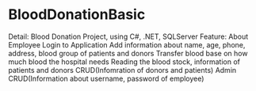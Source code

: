 # BloodDonationBasic
Detail: Blood Donation Project, using C#, .NET, SQLServer
Feature:
About Employee
  Login to Application
  Add information about name, age, phone, address, blood group of patients and donors
  Transfer blood base on how much blood the hospital needs
  Reading the blood stock, information of patients and donors
  CRUD(Infomration of donors and patients)
Admin
  CRUD(Information about username, password of employee)


